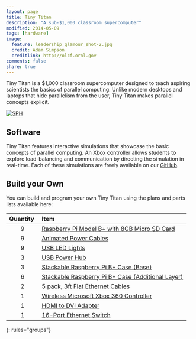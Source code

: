 ```yaml
---
layout: page
title: Tiny Titan
description: "A sub-$1,000 classroom supercomputer"
modified: 2014-05-09
tags: [hardware]
image:
  feature: leadership_glamour_shot-2.jpg
  credit: Adam Simpson
  creditlink: http://olcf.ornl.gov
comments: false
share: true
---
```


Tiny Titan is a $1,000 classroom supercomputer designed to teach aspiring scientists the basics of parallel computing. Unlike modern desktops and laptops that hide parallelism from the user, Tiny Titan makes parallel concepts explicit.

[![SPH](http://tinytitan.github.io/images/three_cabinet_sph.jpg)](http://tinytitan.github.io/images/three_cabinet_sph.jpg)

## Software

Tiny Titan features interactive simulations that showcase the basic concepts of parallel computing. An Xbox controller allows students to explore load-balancing and communication by directing the simulation in real-time. Each of these simulations are freely available on our [GitHub](https://github.com/tinytitan).

## Build your Own

You can build and program your own Tiny Titan using the plans and parts lists available here:

| Quantity&nbsp; | Item                                                                                                                                                |
| :--------:     | :--------                                                                                                                                           |
| 9              | [Raspberry Pi Model B+ with 8GB Micro SD Card](http://www.newark.com/raspberry-pi/raspberry-modb-8gb-usd/raspberry-pi-model-b-8gb-micro/dp/68X0156) |
| 9              | [Animated Power Cables](http://www.adafruit.com/products/1233)                                                                                      |
| 9              | [USB LED Lights](http://buy.thingm.com/blink1)                                                                                                      |
| 3              | [USB Power Hub](http://www.amazon.com/gp/product/B003Z4G3I6/)                                                                                       | 
| 3              | [Stackable Raspberry Pi B+ Case (Base)](http://www.amazon.com/Stackable-Case-Raspberry-Pi-Model/dp/B00M15N06I/)                                     | 
| 6              | [Stackable Raspberry Pi B+ Case (Additional Layer)](http://www.amazon.com/Stackable-Raspberry-Pi-Case-Additional/dp/B00K5JKHUY/)                    | 
| 2              | [5 pack, 3ft Flat Ethernet Cables](http://www.amazon.com/Cable-Matters-5-Pack-Snagless-Ethernet/dp/B00E5I7UF6/)                                     |
| 1              | [Wireless Microsoft Xbox 360 Controller](http://www.amazon.com/Microsoft-Xbox-Wireless-Controller-Windows/dp/B004QRKWKQ/)                           |
| 1              | [HDMI to DVI Adapter](http://www.amazon.com/BlueRigger-High-Speed-Adapter-Cable/dp/B005LJQO9G/)                                                     |
| 1              | [16-Port Ethernet Switch](http://www.amazon.com/NETGEAR-ProSAFE-16-Port-Ethernet-Desktop/dp/B000063UZW/)                                            |
{: rules="groups"}


